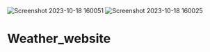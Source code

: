 ![Screenshot 2023-10-18 160051](https://github.com/NandanBharadwaj1606/Weather_website/assets/112560606/3d504c9c-4819-4f39-992c-02675a2318fe)
![Screenshot 2023-10-18 160025](https://github.com/NandanBharadwaj1606/Weather_website/assets/112560606/ca07e946-65c0-4398-ab7b-ac019ccbafa8)
# Weather_website
